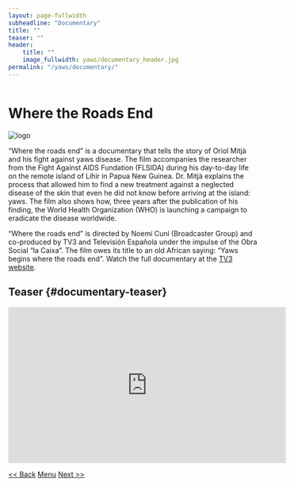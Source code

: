 ```yaml
---
layout: page-fullwidth
subheadline: "Documentary"
title: ""
teaser: ""
header:
    title: ""
    image_fullwidth: yaws/documentary_header.jpg
permalink: "/yaws/documentary/"
---
```


<div class="row t10">
	<div class="medium-8 columns b30">
		<h1>Where the Roads End</h1>
	</div>
	<div class="medium-4 columns b30">
		<img src="{{ site.urlimg }}/yaws/cure_yaws_logo.png" alt="logo">
	</div>
</div>

“Where the roads end” is a documentary that tells the story of Oriol Mitjà and his fight against yaws disease. The film accompanies the researcher from the Fight Against AIDS Fundation (FLSIDA) during his day-to-day life on the remote island of Lihir in Papua New Guinea. Dr. Mitjà explains the process that allowed him to find a new treatment against a neglected disease of the skin that even he did not know before arriving at the island: yaws. The film also shows how, three years after the publication of his finding, the World Health Organization (WHO) is launching a campaign to eradicate the disease worldwide.

“Where the roads end” is directed by Noemí Cuní (Broadcaster Group) and co-produced by TV3 and Televisión Española under the impulse of the Obra Social “la Caixa”. The film owes its title to an old African saying: “Yaws begins where the roads end”. Watch the full documentary at the [TV3 website][1].

## Teaser {#documentary-teaser}

<div class="row t20 b30">
	<iframe width="560" height="315" src="https://www.youtube.com/embed/SZFMOSsi9KQ" frameborder="0" allow="accelerometer; autoplay; clipboard-write; encrypted-media; gyroscope; picture-in-picture" allowfullscreen></iframe>
</div>

<a class="button left r15 tiny radius" href="{{ site.url }}/yaws/discovery/"> << Back</a> <a class="button left r15 tiny radius" href="{{ site.url }}/yaws">Menu</a> <a class="button left r15 tiny radius" href="{{ site.url }}/yaws/lamp4yaws/">Next >> </a>


[1]: https://www.ccma.cat/tv3/alacarta/sense-ficcio/on-acaben-els-camins/video/5604901/
